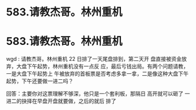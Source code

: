 # 583.请教杰哥。林州重机

# 583.请教杰哥。林州重机

wgd : 请教杰哥。林州重机 22 日排了一天尾盘排到，第二天开 盘直接被资金放弃，大盘下午起势，林州重机没有一点反 应，最后亏钱出局。有两个问题请教，一是大盘下午起势上 午被放弃的首板票是否考虑多拿一拿，二是像这种大盘下午 起势，下午还要做一进二吗？

回答：主要你对这票理解不够深，他只是一个套利板，那隔日 高开就可以砸了 一进二的抉择在早盘开盘就要做，之后的就后 排了